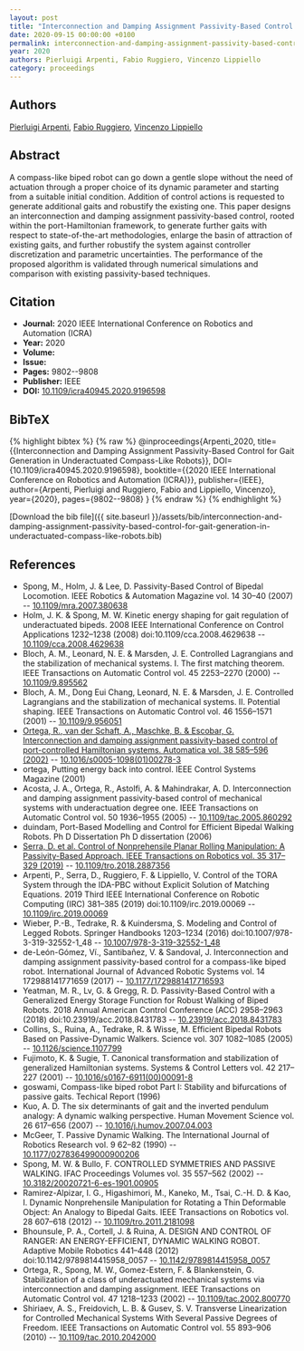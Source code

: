 ```yaml
---
layout: post
title: "Interconnection and Damping Assignment Passivity-Based Control for Gait Generation in Underactuated Compass-Like Robots"
date: 2020-09-15 00:00:00 +0100
permalink: interconnection-and-damping-assignment-passivity-based-control-for-gait-generation-in-underactuated-compass-like-robots
year: 2020
authors: Pierluigi Arpenti, Fabio Ruggiero, Vincenzo Lippiello
category: proceedings
---
```

 
## Authors
[Pierluigi Arpenti](authors/pierluigi-arpenti), [Fabio Ruggiero](authors/fabio-ruggiero), [Vincenzo Lippiello](authors/vincenzo-lippiello)
 
## Abstract
A compass-like biped robot can go down a gentle slope without the need of actuation through a proper choice of its dynamic parameter and starting from a suitable initial condition. Addition of control actions is requested to generate additional gaits and robustify the existing one. This paper designs an interconnection and damping assignment passivity-based control, rooted within the port-Hamiltonian framework, to generate further gaits with respect to state-of-the-art methodologies, enlarge the basin of attraction of existing gaits, and further robustify the system against controller discretization and parametric uncertainties. The performance of the proposed algorithm is validated through numerical simulations and comparison with existing passivity-based techniques.
 
## Citation
- **Journal:** 2020 IEEE International Conference on Robotics and Automation (ICRA)
- **Year:** 2020
- **Volume:** 
- **Issue:** 
- **Pages:** 9802--9808
- **Publisher:** IEEE
- **DOI:** [10.1109/icra40945.2020.9196598](https://doi.org/10.1109/icra40945.2020.9196598)
 
## BibTeX
{% highlight bibtex %}
{% raw %}
@inproceedings{Arpenti_2020,
  title={{Interconnection and Damping Assignment Passivity-Based Control for Gait Generation in Underactuated Compass-Like Robots}},
  DOI={10.1109/icra40945.2020.9196598},
  booktitle={{2020 IEEE International Conference on Robotics and Automation (ICRA)}},
  publisher={IEEE},
  author={Arpenti, Pierluigi and Ruggiero, Fabio and Lippiello, Vincenzo},
  year={2020},
  pages={9802--9808}
}
{% endraw %}
{% endhighlight %}
 
[Download the bib file]({{ site.baseurl }}/assets/bib/interconnection-and-damping-assignment-passivity-based-control-for-gait-generation-in-underactuated-compass-like-robots.bib)
 
## References
- Spong, M., Holm, J. & Lee, D. Passivity-Based Control of Bipedal Locomotion. IEEE Robotics &amp; Automation Magazine vol. 14 30–40 (2007) -- [10.1109/mra.2007.380638](https://doi.org/10.1109/mra.2007.380638)
- Holm, J. K. & Spong, M. W. Kinetic energy shaping for gait regulation of underactuated bipeds. 2008 IEEE International Conference on Control Applications 1232–1238 (2008) doi:10.1109/cca.2008.4629638 -- [10.1109/cca.2008.4629638](https://doi.org/10.1109/cca.2008.4629638)
- Bloch, A. M., Leonard, N. E. & Marsden, J. E. Controlled Lagrangians and the stabilization of mechanical systems. I. The first matching theorem. IEEE Transactions on Automatic Control vol. 45 2253–2270 (2000) -- [10.1109/9.895562](https://doi.org/10.1109/9.895562)
- Bloch, A. M., Dong Eui Chang, Leonard, N. E. & Marsden, J. E. Controlled Lagrangians and the stabilization of mechanical systems. II. Potential shaping. IEEE Transactions on Automatic Control vol. 46 1556–1571 (2001) -- [10.1109/9.956051](https://doi.org/10.1109/9.956051)
- [Ortega, R., van der Schaft, A., Maschke, B. & Escobar, G. Interconnection and damping assignment passivity-based control of port-controlled Hamiltonian systems. Automatica vol. 38 585–596 (2002)](interconnection-and-damping-assignment-passivity-based-control-of-port-controlled-hamiltonian-systems) -- [10.1016/s0005-1098(01)00278-3](https://doi.org/10.1016/s0005-1098(01)00278-3)
- ortega, Putting energy back into control. IEEE Control Systems Magazine (2001)
- Acosta, J. A., Ortega, R., Astolfi, A. & Mahindrakar, A. D. Interconnection and damping assignment passivity-based control of mechanical systems with underactuation degree one. IEEE Transactions on Automatic Control vol. 50 1936–1955 (2005) -- [10.1109/tac.2005.860292](https://doi.org/10.1109/tac.2005.860292)
- duindam, Port-Based Modelling and Control for Efficient Bipedal Walking Robots. Ph D Dissertation Ph D dissertation (2006)
- [Serra, D. et al. Control of Nonprehensile Planar Rolling Manipulation: A Passivity-Based Approach. IEEE Transactions on Robotics vol. 35 317–329 (2019)](control-of-nonprehensile-planar-rolling-manipulation-a-passivity-based-approach) -- [10.1109/tro.2018.2887356](https://doi.org/10.1109/tro.2018.2887356)
- Arpenti, P., Serra, D., Ruggiero, F. & Lippiello, V. Control of the TORA System through the IDA-PBC without Explicit Solution of Matching Equations. 2019 Third IEEE International Conference on Robotic Computing (IRC) 381–385 (2019) doi:10.1109/irc.2019.00069 -- [10.1109/irc.2019.00069](https://doi.org/10.1109/irc.2019.00069)
- Wieber, P.-B., Tedrake, R. & Kuindersma, S. Modeling and Control of Legged Robots. Springer Handbooks 1203–1234 (2016) doi:10.1007/978-3-319-32552-1_48 -- [10.1007/978-3-319-32552-1_48](https://doi.org/10.1007/978-3-319-32552-1_48)
- de-León-Gómez, Ví., Santibañez, V. & Sandoval, J. Interconnection and damping assignment passivity-based control for a compass-like biped robot. International Journal of Advanced Robotic Systems vol. 14 172988141771659 (2017) -- [10.1177/1729881417716593](https://doi.org/10.1177/1729881417716593)
- Yeatman, M. R., Lv, G. & Gregg, R. D. Passivity-Based Control with a Generalized Energy Storage Function for Robust Walking of Biped Robots. 2018 Annual American Control Conference (ACC) 2958–2963 (2018) doi:10.23919/acc.2018.8431783 -- [10.23919/acc.2018.8431783](https://doi.org/10.23919/acc.2018.8431783)
- Collins, S., Ruina, A., Tedrake, R. & Wisse, M. Efficient Bipedal Robots Based on Passive-Dynamic Walkers. Science vol. 307 1082–1085 (2005) -- [10.1126/science.1107799](https://doi.org/10.1126/science.1107799)
- Fujimoto, K. & Sugie, T. Canonical transformation and stabilization of generalized Hamiltonian systems. Systems &amp; Control Letters vol. 42 217–227 (2001) -- [10.1016/s0167-6911(00)00091-8](https://doi.org/10.1016/s0167-6911(00)00091-8)
- goswami, Compass-like biped robot Part I: Stability and bifurcations of passive gaits. Techical Report (1996)
- Kuo, A. D. The six determinants of gait and the inverted pendulum analogy: A dynamic walking perspective. Human Movement Science vol. 26 617–656 (2007) -- [10.1016/j.humov.2007.04.003](https://doi.org/10.1016/j.humov.2007.04.003)
- McGeer, T. Passive Dynamic Walking. The International Journal of Robotics Research vol. 9 62–82 (1990) -- [10.1177/027836499000900206](https://doi.org/10.1177/027836499000900206)
- Spong, M. W. & Bullo, F. CONTROLLED SYMMETRIES AND PASSIVE WALKING. IFAC Proceedings Volumes vol. 35 557–562 (2002) -- [10.3182/20020721-6-es-1901.00905](https://doi.org/10.3182/20020721-6-es-1901.00905)
- Ramirez-Alpizar, I. G., Higashimori, M., Kaneko, M., Tsai, C.-H. D. & Kao, I. Dynamic Nonprehensile Manipulation for Rotating a Thin Deformable Object: An Analogy to Bipedal Gaits. IEEE Transactions on Robotics vol. 28 607–618 (2012) -- [10.1109/tro.2011.2181098](https://doi.org/10.1109/tro.2011.2181098)
- Bhounsule, P. A., Cortell, J. & Ruina, A. DESIGN AND CONTROL OF RANGER: AN ENERGY-EFFICIENT, DYNAMIC WALKING ROBOT. Adaptive Mobile Robotics 441–448 (2012) doi:10.1142/9789814415958_0057 -- [10.1142/9789814415958_0057](https://doi.org/10.1142/9789814415958_0057)
- Ortega, R., Spong, M. W., Gomez-Estern, F. & Blankenstein, G. Stabilization of a class of underactuated mechanical systems via interconnection and damping assignment. IEEE Transactions on Automatic Control vol. 47 1218–1233 (2002) -- [10.1109/tac.2002.800770](https://doi.org/10.1109/tac.2002.800770)
- Shiriaev, A. S., Freidovich, L. B. & Gusev, S. V. Transverse Linearization for Controlled Mechanical Systems With Several Passive Degrees of Freedom. IEEE Transactions on Automatic Control vol. 55 893–906 (2010) -- [10.1109/tac.2010.2042000](https://doi.org/10.1109/tac.2010.2042000)

